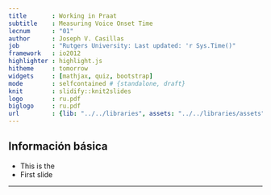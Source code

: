 ```yaml
---
title       : Working in Praat
subtitle    : Measuring Voice Onset Time
lecnum      : "01"
author      : Joseph V. Casillas
job         : "Rutgers University: Last updated: 'r Sys.Time()"
framework   : io2012
highlighter : highlight.js  
hitheme     : tomorrow  
widgets     : [mathjax, quiz, bootstrap]
mode        : selfcontained # {standalone, draft}
knit        : slidify::knit2slides
logo        : ru.pdf
biglogo     : ru.pdf
url         : {lib: "../../libraries", assets: "../../libraries/assets"}
---
```


## Información básica

- This is the 
- First slide

---
